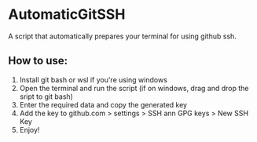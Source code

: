 # AutomaticGitSSH
A script that automatically prepares your terminal for using github ssh.
## How to use:
1. Install git bash or wsl if you're using windows
2. Open the terminal and run the script (if on windows, drag and drop the sript to git bash)
3. Enter the required data and copy the generated key
4. Add the key to github.com > settings > SSH ann GPG keys > New SSH Key
5. Enjoy!
